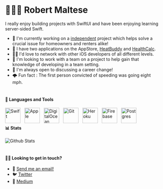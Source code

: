 
#  👨🏼‍💻 Robert Maltese

I really enjoy building projects with SwiftUI and have been enjoying learning server-sided Swift. 

- 🔎 I'm currently working on a [independent](https://heatbuddy.app) project which helps solve a crucial issue for homeowners and renters alike!
- 🔨 I have two applications on the AppStore, [HeatBuddy](https://heatbuddy.app) and [HealthCalc](https://apps.apple.com/us/app/healthcalc-fit-calculators/id1567425913).
- 🏃‍♂️ I'd love to network with other iOS developers of all different levels.
- 📰 I'm looking to work with a team on a project to help gain that knowledge of developing in a team setting.
- 👮 I'm always open to discussing a career change!
- 🌩️ Fun fact : The first person convicted of speeding was going eight mph.

#

#### 🧰 Languages and Tools
<img align="left" alt="Swift" width="50px" style="padding-right:10px;" src="https://cdn.jsdelivr.net/gh/devicons/devicon/icons/swift/swift-original.svg"/>
<img align="left" alt="Apple" width="50px" style="padding-right:10px;" src="https://cdn.jsdelivr.net/gh/devicons/devicon/icons/apple/apple-original.svg"/>          
<img align="left" alt="DigitalOcean" width="50px" style="padding-right:10px;" src="https://cdn.jsdelivr.net/gh/devicons/devicon/icons/digitalocean/digitalocean-original.svg"/>
<img align="left" alt="Git" width="50px" style="padding-right:10px;" src="https://cdn.jsdelivr.net/gh/devicons/devicon/icons//git/git-original.svg"/>
<img align="left" alt="Heroku" width="50px" style="padding-right:10px;" src="https://cdn.jsdelivr.net/gh/devicons/devicon/icons/heroku/heroku-original.svg"/>          
<img align="left" alt="Firebase" width="50px" style="padding-right:10px;" src="https://cdn.jsdelivr.net/gh/devicons/devicon/icons/firebase/firebase-plain-wordmark.svg"/>         
<img align="left" alt="Postgres" width="50px" style="padding-right:10px;" src="https://cdn.jsdelivr.net/gh/devicons/devicon/icons/postgresql/postgresql-original.svg"/>                           
<br/>

#

#### 📊 Stats
![Github Stats](https://github-readme-stats.vercel.app/api?username=haIIux&show_icons=true&theme=gruvbox)

#

#### 🤳🏽 Looking to get in touch?
- :email: [Send me an email!](halluxdev@gmail.com)
- 🐦 [Twitter](https://twitter.com/halluxdev)
- 📖 [Medium](https://medium.com/@halluxdev)


